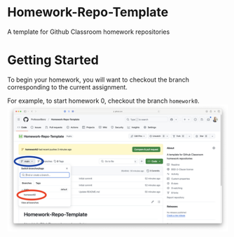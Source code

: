# Homework-Repo-Template
A template for Github Classroom homework repositories

# Getting Started
To begin your homework, you will want to checkout the branch corresponding to the current assignment.

For example, to start homework 0, checkout the branch `homework0`.
![alt text](checkout_branch.png)
